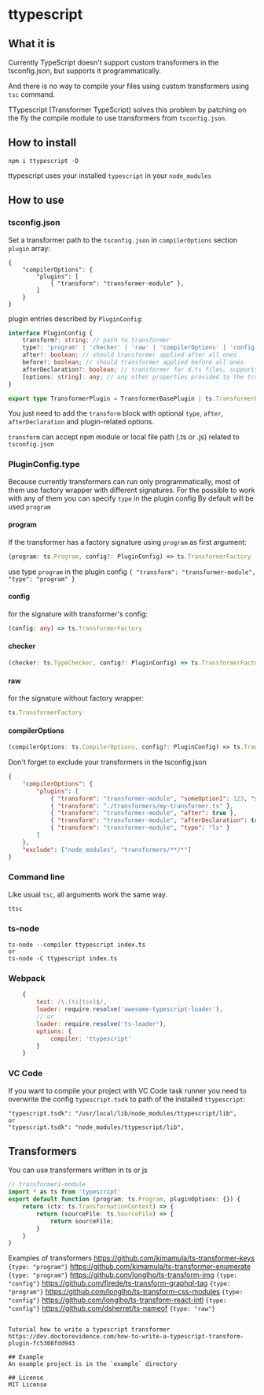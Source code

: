# ttypescript

## What it is
Currently TypeScript doesn't support custom transformers in the tsconfig.json, but supports it programmatically.

And there is no way to compile your files using custom transformers using `tsc` command.

TTypescript (Transformer TypeScript) solves this problem by patching on the fly the compile module to use transformers from `tsconfig.json`.

## How to install

```
npm i ttypescript -D
```

ttypescript uses your installed `typescript` in your `node_modules`

## How to use

### tsconfig.json

Set a transformer path to the `tsconfig.json` in `compilerOptions` section `plugin` array:
```
{
    "compilerOptions": {
        "plugins": [
            { "transform": "transformer-module" },
        ]
    }
}
```

plugin entries described by `PluginConfig`:

```ts
interface PluginConfig {
    transform?: string; // path to transformer
    type?: 'program' | 'checker' | 'raw' | 'compilerOptions' | 'config';  // decribed below
    after?: boolean; // should transformer applied after all ones
    before?: boolean; // should transformer applied before all ones
    afterDeclaration?: boolean; // transformer for d.ts files, supports from TS2.9
    [options: string]: any; // any other properties provided to the transformer as config argument
}

export type TransformerPlugin = TransformerBasePlugin | ts.TransformerFactory<ts.SourceFile>;
```

You just need to add the `transform` block with optional `type`, `after`, `afterDeclaration` and plugin-related options.

`transform` can accept npm module or local file path (.ts or .js) related to `tsconfig.json`


### PluginConfig.type
Because currently transformers can run only programmatically, most of them use factory wrapper with different signatures.
For the possible to work with any of them you can specify `type` in the plugin config
By default will be used `program`
#### program 
If the transformer has a factory signature using `program` as first argument: 
```ts
(program: ts.Program, config?: PluginConfig) => ts.TransformerFactory
```
use type `program` in the plugin config `{ "transform": "transformer-module", "type": "program" }`


#### config
for the signature with transformer's config:
```ts
(config: any) => ts.TransformerFactory
```

#### checker
```ts
(checker: ts.TypeChecker, config?: PluginConfig) => ts.TransformerFactory
```

#### raw
for the signature without factory wrapper:
```ts
ts.TransformerFactory
```

#### compilerOptions
```ts
(compilerOptions: ts.CompilerOptions, config?: PluginConfig) => ts.TransformerFactory
```

Don't forget to exclude your transformers in the tsconfig.json

```json
{
    "compilerOptions": {
        "plugins": [
            { "transform": "transformer-module", "someOption1": 123, "someOption2": 321 },
            { "transform": "./transformers/my-transformer.ts" },
            { "transform": "transformer-module", "after": true },
            { "transform": "transformer-module", "afterDeclaration": true },
            { "transform": "transformer-module", "type": "ls" }
        ]
    },
    "exclude": ["node_modules", "transformers/**/*"]
}
```

### Command line

Like usual `tsc`, all arguments work the same way.
```
ttsc
```


### ts-node

```
ts-node --compiler ttypescript index.ts
or
ts-node -C ttypescript index.ts
```

### Webpack
```js
    {
        test: /\.(ts|tsx)$/,
        loader: require.resolve('awesome-typescript-loader'),
        // or
        loader: require.resolve('ts-loader'),
        options: {
            compiler: 'ttypescript'
        }
    }
```
### VC Code
If you want to compile your project with VC Code task runner you need to overwrite the config `typescript.tsdk` to path of the installed `ttypescript`: 
```
"typescript.tsdk": "/usr/local/lib/node_modules/ttypescript/lib",
or 
"typescript.tsdk": "node_modules/ttypescript/lib",
```

## Transformers

You can use transformers written in ts or js

```ts
// transformer1-module
import * as ts from 'typescript'
export default function (program: ts.Program, pluginOptions: {}) {
    return (ctx: ts.TransformationContext) => {
        return (sourceFile: ts.SourceFile) => {
            return sourceFile;
        }
    }
}
```

Examples of transformers
https://github.com/kimamula/ts-transformer-keys `{type: "program"}`
https://github.com/kimamula/ts-transformer-enumerate  `{type: "program"}`
https://github.com/longlho/ts-transform-img  `{type: "config"}`
https://github.com/firede/ts-transform-graphql-tag  `{type: "program"}`
https://github.com/longlho/ts-transform-css-modules  `{type: "config"}`
https://github.com/longlho/ts-transform-react-intl  `{type: "config"}`
https://github.com/dsherret/ts-nameof `{type: "raw"}`
```

Tutorial how to write a typescript transformer
https://dev.doctorevidence.com/how-to-write-a-typescript-transform-plugin-fc5308fdd943

## Example
An example project is in the `example` directory

## License
MIT License
